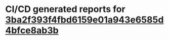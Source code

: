 # CI/CD generated reports for [3ba2f393f4fbd6159e01a943e6585d4bfce8ab3b](https://github.com/hydephp/develop/commit/3ba2f393f4fbd6159e01a943e6585d4bfce8ab3b)
